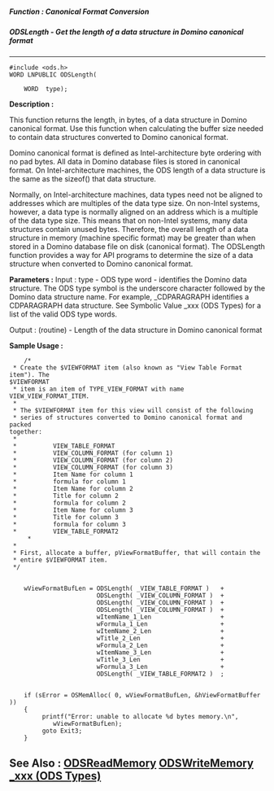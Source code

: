 ##### Function : Canonical Format Conversion
##### ODSLength - Get the length of a data structure in Domino canonical format
---
```
#include <ods.h>
WORD LNPUBLIC ODSLength(

	WORD  type);
```
**Description :**

This function returns the length, in bytes, of a data structure in Domino 
canonical format.  Use this function when calculating the buffer size needed to 
contain data structures converted to Domino canonical format.

Domino canonical format is defined as Intel-architecture byte ordering with no 
pad bytes.  All data in Domino database files is stored in canonical format. On 
Intel-architecture machines, the ODS length of a data structure is the same as 
the sizeof() that data structure.  

Normally, on Intel-architecture machines, data types need not be aligned to 
addresses which are multiples of the data type size.  On non-Intel systems, 
however, a data type is normally aligned on an address which is a multiple of 
the data type size.  This means that on non-Intel systems, many data structures 
contain unused bytes.  Therefore, the overall length of a data structure in 
memory (machine specific format) may be greater than when stored in a Domino 
database file on disk (canonical format).  The ODSLength function provides a 
way for API programs to determine the size of a data structure when converted 
to Domino canonical format.

**Parameters :**
Input :
type  -  ODS type word - identifies the Domino data structure.  The ODS type symbol is the underscore character followed by the Domino data structure name. For example,  _CDPARAGRAPH identifies a CDPARAGRAPH data structure. See Symbolic Value _xxx (ODS Types) for a list of the valid ODS type words.

Output :
(routine)  -  Length of the data structure in Domino canonical format



**Sample Usage :**
```
	/*
 * Create the $VIEWFORMAT item (also known as "View Table Format item"). The 
$VIEWFORMAT 
 * item is an item of TYPE_VIEW_FORMAT with name VIEW_VIEW_FORMAT_ITEM.
 *
 * The $VIEWFORMAT item for this view will consist of the following 
 * series of structures converted to Domino canonical format and packed 
together:
 *
 *          VIEW_TABLE_FORMAT
 *          VIEW_COLUMN_FORMAT (for column 1)
 *          VIEW_COLUMN_FORMAT (for column 2)
 *          VIEW_COLUMN_FORMAT (for column 3)
 *          Item Name for column 1
 *          formula for column 1
 *          Item Name for column 2
 *          Title for column 2
 *          formula for column 2
 *          Item Name for column 3
 *          Title for column 3
 *          formula for column 3
 *          VIEW_TABLE_FORMAT2
	 *
 *
 * First, allocate a buffer, pViewFormatBuffer, that will contain the 
 * entire $VIEWFORMAT item. 
 */
      

    wViewFormatBufLen = ODSLength( _VIEW_TABLE_FORMAT )   +
                        ODSLength( _VIEW_COLUMN_FORMAT )  +
                        ODSLength( _VIEW_COLUMN_FORMAT )  +
                        ODSLength( _VIEW_COLUMN_FORMAT )  +
                        wItemName_1_Len                   +
                        wFormula_1_Len                    +
                        wItemName_2_Len                   +
                        wTitle_2_Len                      +
                        wFormula_2_Len                    +
                        wItemName_3_Len                   +
                        wTitle_3_Len                      +
                        wFormula_3_Len                    +
                        ODSLength( _VIEW_TABLE_FORMAT2 )  ;
  

    if (sError = OSMemAlloc( 0, wViewFormatBufLen, &hViewFormatBuffer ))
    {
         printf("Error: unable to allocate %d bytes memory.\n", 
            wViewFormatBufLen);
         goto Exit3;
    }
```
**See Also :**
[ODSReadMemory](/reference/Func/ODSReadMemory)
[ODSWriteMemory](/reference/Func/ODSWriteMemory)
[_xxx (ODS Types)](/reference/Symb/_xxx (ODS Types))
---
